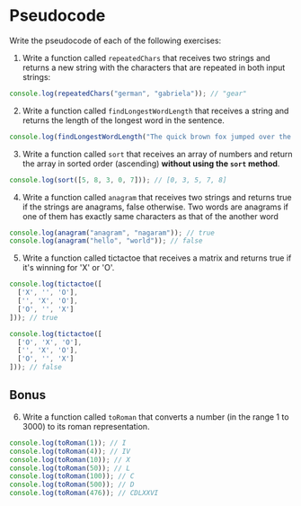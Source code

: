 # Pseudocode

Write the pseudocode of each of the following exercises:

1. Write a function called `repeatedChars` that receives two strings and returns a new string with the characters that are repeated in both input strings:

```javascript
console.log(repeatedChars("german", "gabriela")); // "gear"
```

2. Write a function called `findLongestWordLength` that receives a string and returns the length of the longest word in the sentence.

```javascript
console.log(findLongestWordLength("The quick brown fox jumped over the lazy dog")); // 6
```

3. Write a function called `sort` that receives an array of numbers and return the array in sorted order (ascending) **without using the `sort` method**.

```javascript
console.log(sort([5, 8, 3, 0, 7])); // [0, 3, 5, 7, 8]
```

4. Write a function called `anagram` that receives two strings and returns true if the strings are anagrams, false otherwise. Two words are anagrams if one of them has exactly same characters as that of the another word

```javascript
console.log(anagram("anagram", "nagaram")); // true
console.log(anagram("hello", "world")); // false
```

5. Write a function called tictactoe that receives a matrix and returns true if it's winning for 'X' or 'O'.

```javascript
console.log(tictactoe([
  ['X', '', 'O'],
  ['', 'X', 'O'],
  ['O', '', 'X']
])); // true

console.log(tictactoe([
  ['O', 'X', 'O'],
  ['', 'X', 'O'],
  ['O', '', 'X']
])); // false
```

## Bonus

6. Write a function called `toRoman` that converts a number (in the range 1 to 3000) to its roman representation.

```javascript
console.log(toRoman(1)); // I
console.log(toRoman(4)); // IV
console.log(toRoman(10)); // X
console.log(toRoman(50)); // L
console.log(toRoman(100)); // C
console.log(toRoman(500)); // D
console.log(toRoman(476)); // CDLXXVI
